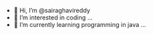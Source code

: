 - 👋 Hi, I’m @sairaghavireddy
- 👀 I’m interested in coding ...
- 🌱 I’m currently learning programming in java ...


<!---
sairaghavireddy/sairaghavireddy is a ✨ special ✨ repository because its `README.md` (this file) appears on your GitHub profile.
You can click the Preview link to take a look at your changes.
--->
